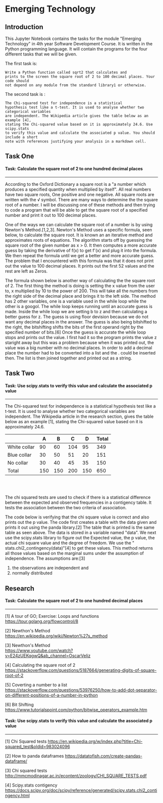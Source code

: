 # Emerging Technology


Introduction
-------------------------------------------------------------------------------------------------------------------

This Jupyter Notebook contains the tasks for the module "Emerging Technology" in 4th year Software Development Course. It is written in the Python programming language. It will contain the programs for the four different tasks that we will be given. 

The first task is: 

``` 
Write a Python function called sqrt2 that calculates and
prints to the screen the square root of 2 to 100 decimal places. Your code should
not depend on any module from the standard library1 or otherwise.
```
The second task is :

```
The Chi-squared test for independence is a statistical
hypothesis test like a t-test. It is used to analyse whether two categorical variables
are independent. The Wikipedia article gives the table below as an example [4],
stating the Chi-squared value based on it is approximately 24.6. Use scipy.stats
to verify this value and calculate the associated p value. You should include a short
note with references justifying your analysis in a markdown cell.
```


Task One
-------------------------------------------------------------------------------------------------------------------
#### Task: Calculate the square root of 2 to one hundred decimal places
---------------------------------------------------------------------

According to the Oxford Dictionary a square root is a "a number which produces a specified quantity when multiplied by itself". All real numbers have two square roots, One positive and one negative. All square roots are written with the √ symbol. There are many ways to determine the the square root of a number. I will be discussing one of these methods and then trying to code a program that will be able to get the square root of a specified number and print it out to 100 decimal places.

One of the ways we can calculate the square root of a number is by using Newton's Method.[1,2,3]. Newton's Method uses a specific formula, seen below, to calculate the square root. It is known an an iterative method and approximates roots of equations. The algorithm starts off by guessing the square root of the given number as x > 0. It then computes a more accurate guess by taking the derivative of f(x) to get f'(x) and plug it into the formula. We then repeat the formula until we get a better and more accurate guess. The problem that I encountered with this formula was that it does not print out the value to 100 decimal places. It prints out the first 52 values and the rest are left as Zeros.

The formula shown below is another way of calculating the the square root of 2. The first thing the method is doing is setting the x value from the user to, x multiplied by 10 to the power of 200. This will take all the numbers from the right side of the decimal place and brings it to the left side. The method has 2 other variables, one is a variable used in the while loop while the other is a googol. The while loop keeps running until an accurate guess is made. Inside the while loop we are setting b to z and then calculating a better guess for z. The guess is using floor devision because we do not want any decimal places in the answer. The guess is also being bitshifted to the right, the bitshifting shifts the bits of the first operand right by the specified number of bits.[6] Once the guess is accurate the while loop stops and prints out the value. I first had it so the program prints the value z staright away but this was a problem because when it was printed out, the value was a big number with no decimal places. In order to add a decimal place the number had to be converted into a list and the . could be inserted then. The list is then joined together and printed out as a string.


Task Two
-------------------------------------------------------------------------------------------------------------------

#### Task: Use scipy.stats to verify this value and calculate the associated p value
-------------------------------------------------------------------------------

The Chi-squared test for independence is a statistical hypothesis test like a t-test. It is used to analyse whether two categorical variables are independent. The Wikipedia article in the research section, gives the table below as an example [1],
stating the Chi-squared value based on it is approximately 24.6. <br>

|             | A   | B   | C   | D   | Total  |
| ----------- | ----| ----| ----| ----|--------|
| White collar| 90  | 60  | 104 | 95  | 349    |
| Blue collar | 30  | 50  | 51  | 20  | 151    |
| No collar   | 30  | 40  | 45  | 35  | 150    |
| Total       | 150 | 150 | 200 | 150 | 650    |

<br><br>

The chi squared tests are used to check if there is a statistical difference between the expected and observed frequencies in a contigency table. It tests the association between the two criteria of association.  

The code below is verifying that the chi square value is correct and also prints out the p value. The code first creates a table with the data given and prints it out using the panda library.[2] The table that is printed is the same table as seen above. The data is stored in a variable named "data". We next use the scipy.stats library to figure out the Expected value, the p value, the actual chi square value and the degree of freedom. We use the  " stats.chi2_contingency(data)"[4] to get these values. This method returns all those values based on the marginal sums under the assumption of independence. The assumptions are:[3]

1. the observations are independent and
2. normally distributed


Research
-------------------------------------------------------------------------------------------------------------------
#### Task: Calculate the square root of 2 to one hundred decimal places
---------------------------------------------------------------------

[1] A tour of GO; Exercise: Loops and functions  
https://tour.golang.org/flowcontrol/8

[2] Newthon's Method  
https://en.wikipedia.org/wiki/Newton%27s_method

[3] Newthon's Method  
https://www.youtube.com/watch?v=E24zUEKqgwQ&ab_channel=OscarVeliz

[4] Calculating the square root of 2  
https://stackoverflow.com/questions/5187664/generating-digits-of-square-root-of-2

[5] Coverting a number to a list  
https://stackoverflow.com/questions/53976250/how-to-add-dot-separator-on-different-positions-of-a-number-in-python

[6] Bit Shifting  
https://www.tutorialspoint.com/python/bitwise_operators_example.htm

#### Task: Use scipy.stats to verify this value and calculate the associated p value
-------------------------------------------------------------------------------
[1] Chi Squared tests
https://en.wikipedia.org/w/index.php?title=Chi-squared_test&oldid=983024096  

[2] How to panda dataframes
https://datatofish.com/create-pandas-dataframe/  

[3] Chi squared tests
http://mmcmodinagar.ac.in/econtent/zoology/CHI_SQUARE_TESTS.pdf  

[4] Scipy.stats contigency
https://docs.scipy.org/doc/scipy/reference/generated/scipy.stats.chi2_contingency.html 
